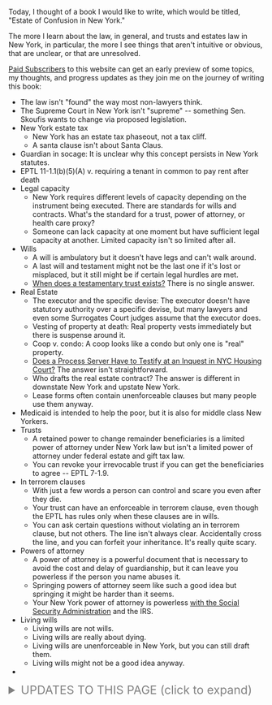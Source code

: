 Today, I thought of a book I would like to write, which would be titled, "Estate of Confusion in New York." 

The more I learn about the law, in general, and trusts and estates law in New York, in particular, the more I see things that aren't intuitive or obvious, that are unclear, or that are unresolved. 

[Paid Subscribers](https://www.willstrustsestates.info/#/portal/signup/) to this website can get an early preview of some topics, my thoughts, and progress updates as they join me on the journey of writing this book: 

<!--membersonly-->

- The law isn't "found" the way most non-lawyers think. 
- The Supreme Court in New York isn't "supreme" -- something Sen. Skoufis wants to change via proposed legislation.  
- New York estate tax 
	- New York has an estate tax phaseout, not a tax cliff. 
	- A santa clause isn't about Santa Claus. 
- Guardian in socage: It is unclear why this concept persists in New York statutes.  
- EPTL 11-1.1(b)(5)(A) v. requiring a tenant in common to pay rent after death 
- Legal capacity 
	- New York requires different levels of capacity depending on the instrument being executed. There are standards for wills and contracts. What's the standard for a trust, power of attorney, or health care proxy? 
	- Someone can lack capacity at one moment but have sufficient legal capacity at another. Limited capacity isn't so limited after all. 
- Wills 
	- A will is ambulatory but it doesn't have legs and can't walk around. 
	- A last will and testament might not be the last one if it's lost or misplaced, but it still might be if certain legal hurdles are met. 
	- [When does a testamentary trust exists?](https://www.willstrustsestates.info/what-is-the-date-for-a-testamentary-trust-under-new-york-law/) There is no single answer. 
- Real Estate 
	- The executor and the specific devise: The executor doesn't have statutory authority over a specific devise, but many lawyers and even some Surrogates Court judges assume that the executor does. 
	- Vesting of property at death: Real property vests immediately but there is suspense around it. 
	- Coop v. condo: A coop looks like a condo but only one is "real" property. 
	- [Does a Process Server Have to Testify at an Inquest in NYC Housing Court?](https://www.willstrustsestates.info/does-a-processor-server-have-to-testify-at-an-inquest-in-nyc-housing-court/) The answer isn't straightforward. 
	- Who drafts the real estate contract? The answer is different in downstate New York and upstate New York. 
	- Lease forms often contain unenforceable clauses but many people use them anyway. <!-- Kuklin -->
- Medicaid is intended to help the poor, but it is also for middle class New Yorkers. 
- Trusts 
	- A retained power to change remainder beneficiaries is a limited power of attorney under New York law but isn't a limited power of attorney under federal estate and gift tax law. 
	- You can revoke your irrevocable trust if you can get the beneficiaries to agree -- EPTL 7-1.9. 
- In terrorem clauses 
	- With just a few words a person can control and scare you even after they die. 
	- Your trust can have an enforceable in terrorem clause, even though the EPTL has rules only when these clauses are in wills. 
	- You can ask certain questions without violating an in terrorem clause, but not others. The line isn't always clear. Accidentally cross the line, and you can forfeit your inheritance. It's really quite scary.
- Powers of attorney  
	- A power of attorney is a powerful document that is necessary to avoid the cost and delay of guardianship, but it can leave you powerless if the person you name abuses it. 
	- Springing powers of attorney seem like such a good idea but springing it might be harder than it seems.  
	- Your New York power of attorney is powerless [with the Social Security Administration](https://www.willstrustsestates.info/your-power-of-attorney-means-nothing-to-the-social-security-administration/) and the IRS.
- Living wills 
	- Living wills are not wills. 
	- Living wills are really about dying. 
	- Living wills are unenforceable in New York, but you can still draft them. 
	- Living wills might not be a good idea anyway. 
-  <!-- 2024-01-12 Which law applies? -->  <!-- Red Casebook p.784: "N.Y. Est., Powers & Trusts Law §5-3.3 was repealed in 1981 (see Note 7 at page 736). Thus, if Rothko had died after 1981, under tradidonal principles only the Mark Rothko Foundation and the state attorney general, the overseer of charitable trusts, would have had standing to sue the executors. After Smithers v. St. Luke's-Roosevelt Hospital Center, page 751, however, it is an open question whether this is still true in New York." pdf-2024-02-12-1145 -->


<a id="updates"></a>



<details>
<summary style="color:grey; font-size: 23px;" >UPDATES TO THIS PAGE (click to expand)</summary>
<br>

2023-10-14 - (1) I came up with the idea for the book and a list topics. (2) I created a tag for posts on this site that are relevant to the book: [Estate of Confusion in NY](https://www.willstrustsestates.info/tag/estate-of-confusion-in-ny/). 

</details>